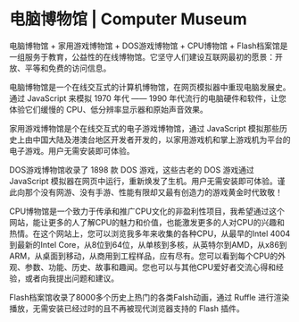# 电脑博物馆 | Computer Museum

电脑博物馆 + 家用游戏博物馆 + DOS游戏博物馆 + CPU博物馆 + Flash档案馆是一组服务于教育，公益性的在线博物馆。它坚守人们建设互联网最初的愿景：开放、平等和免费的访问信息。

电脑博物馆是一个在线交互式的计算机博物馆，在网页模拟器中重现电脑发展史。通过 JavaScript 来模拟 1970 年代 —— 1990 年代流行的电脑硬件和软件，让您体验它们缓慢的 CPU、低分辨率显示器和原始声音效果。

家用游戏博物馆是个在线交互式的电子游戏博物馆，通过 JavaScript 模拟那些历史上由中国大陆及港澳台地区开发者开发的，以家用游戏机和掌上游戏机为平台的电子游戏。用户无需安装即可体验。

DOS游戏博物馆收录了 1898 款 DOS 游戏，这些古老的 DOS 游戏通过 JavaScript 模拟器在网页中运行，重新焕发了生机。用户无需安装即可体验。谨此向那个没有网游、没有手游、性能有限却又最有创造力的游戏黄金时代致敬！

CPU博物馆是一个致力于传承和推广CPU文化的非盈利性项目，我希望通过这个网站，能让更多的人了解CPU的魅力和价值，也能激发更多的人对CPU的兴趣和热情。在这个网站上，您可以浏览我多年来收集的各种CPU，从最早的Intel 4004到最新的Intel Core，从8位到64位，从单核到多核，从英特尔到AMD，从x86到ARM，从桌面到移动，从商用到工程样品，应有尽有。您可以看到每个CPU的外观、参数、功能、历史、故事和趣闻。您也可以与其他CPU爱好者交流心得和经验，或者向我提出问题和建议。

Flash档案馆收录了8000多个历史上热门的各类Falsh动画，通过 Ruffle 进行渲染播放，无需安装已经过时的且不再被现代浏览器支持的 Flash 插件。
